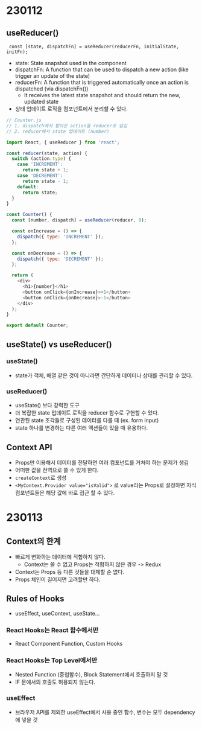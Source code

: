 # 230112

## useReducer()

` const [state, dispatchFn] = useReducer(reducerFn, initialState, initFn);`

- state: State snapshot used in the component
- dispatchFn: A function that can be used to dispatch a new action (like trigger an update of the state)
- reducerFn: A function that is triggered automatically once an action is dispatched (via dispatchFn())
  - It receives the latest state snapshot and should return the new, updated state
- 상태 업데이트 로직을 컴포넌트에서 분리할 수 있다.

```javascript
// Counter.js
// 1. dispatch에서 받아온 action을 reducer로 넘김
// 2. reducer에서 state 업데이트 (number)

import React, { useReducer } from 'react';

const reducer(state, action) {
  switch (action.type) {
    case 'INCREMENT':
      return state + 1;
    case 'DECREMENT':
      return state - 1;
    default:
      return state;
  }
}

const Counter() {
  const [number, dispatch] = useReducer(reducer, 0);

  const onIncrease = () => {
    dispatch({ type: 'INCREMENT' });
  };

  const onDecrease = () => {
    dispatch({ type: 'DECREMENT' });
  };

  return (
    <div>
      <h1>{number}</h1>
      <button onClick={onIncrease}>+1</button>
      <button onClick={onDecrease}>-1</button>
    </div>
  );
}

export default Counter;
```

## useState() vs useReducer()

### useState()

- state가 객체, 배열 같은 것이 아니라면 간단하게 데이터나 상태를 관리할 수 있다.

### useReducer()

- useState() 보다 강력한 도구
- 더 복잡한 state 업데이트 로직을 reducer 함수로 구현할 수 있다.
- 연관된 state 조각들로 구성된 데이터를 다룰 때 (ex. form input)
- state 하나를 변경하는 다른 여러 액션들이 있을 때 유용하다.

## Context API

- Props만 이용해서 데이터를 전달하면 여러 컴포넌트를 거쳐야 하는 문제가 생김
- 어떠한 값을 전역으로 쓸 수 있게 한다.
- `createContext`로 생성
- `<MyContext.Provider value="isValid">` 로 value라는 Props로 설정하면 자식 컴포넌트들은 해당 값에 바로 접근 할 수 있다.

# 230113

## Context의 한계

- 빠르게 변화하는 데이터에 적합하지 않다.
  - Context는 쓸 수 없고 Props는 적합하지 않은 경우 -> Redux
- Context는 Props 등 다른 것들을 대체할 순 없다.
- Props 체인이 길어지면 고려할만 하다.

## Rules of Hooks

- useEffect, useContext, useState...

### React Hooks는 React 함수에서만

- React Component Function, Custom Hooks

### React Hooks는 Top Level에서만

- Nested Function (중첩함수), Block Statement에서 호출하지 말 것
- IF 문에서의 호출도 허용되지 않는다.

### useEffect

- 브라우저 API를 제외한 useEffect에서 사용 중인 함수, 변수는 모두 dependency에 넣을 것
